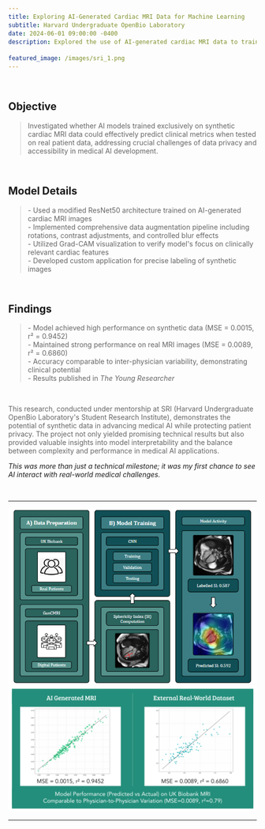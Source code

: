 ```yaml
---
title: Exploring AI-Generated Cardiac MRI Data for Machine Learning  
subtitle: Harvard Undergraduate OpenBio Laboratory  
date: 2024-06-01 09:00:00 -0400  
description: Explored the use of AI-generated cardiac MRI data to train machine learning models. Work addressed issues of data scarcity and patient privacy, evaluating whether models trained exclusively on synthetic data could still perform well on real-world datasets.
  
featured_image: /images/sri_1.png  
---
```


<br>

<h2>Objective</h2>
<blockquote>
<p style="color: #666;">Investigated whether AI models trained exclusively on synthetic cardiac MRI data could effectively predict clinical metrics when tested on real patient data, addressing crucial challenges of data privacy and accessibility in medical AI development.</p>
</blockquote>

<br>

<h2>Model Details</h2>
<blockquote>
<p style="color: #666;">
- Used a modified ResNet50 architecture trained on AI-generated cardiac MRI images<br>
- Implemented comprehensive data augmentation pipeline including rotations, contrast adjustments, and controlled blur effects<br>
- Utilized Grad-CAM visualization to verify model's focus on clinically relevant cardiac features<br>
- Developed custom application for precise labeling of synthetic images
</p>
</blockquote>

<br>

<h2>Findings</h2>
<blockquote>
<p style="color: #666;">
- Model achieved high performance on synthetic data (MSE = 0.0015, r² = 0.9452)<br>
- Maintained strong performance on real MRI images (MSE = 0.0089, r² = 0.6860)<br>
- Accuracy comparable to inter-physician variability, demonstrating clinical potential<br>
- Results published in <em>The Young Researcher</em>
</p>
</blockquote>

<br>

<p style="color: #666;">This research, conducted under mentorship at SRI (Harvard Undergraduate OpenBio Laboratory's Student Research Institute), demonstrates the potential of synthetic data in advancing medical AI while protecting patient privacy. The project not only yielded promising technical results but also provided valuable insights into model interpretability and the balance between complexity and performance in medical AI applications.</p>


<p><em>This was more than just a technical milestone; it was my first chance to see AI interact with real-world medical challenges.</em></p>

<br>

---

<div class="gallery" data-columns="1">
	<img src="/images/sri_1.png">
	<img src="/images/sri_2.png">
</div>

---


